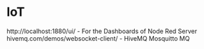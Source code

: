 # IoT

 http://localhost:1880/ui/ - For the Dashboards of Node Red
Server 
 hivemq.com/demos/websocket-client/  - HiveMQ 
Mosquitto MQ
